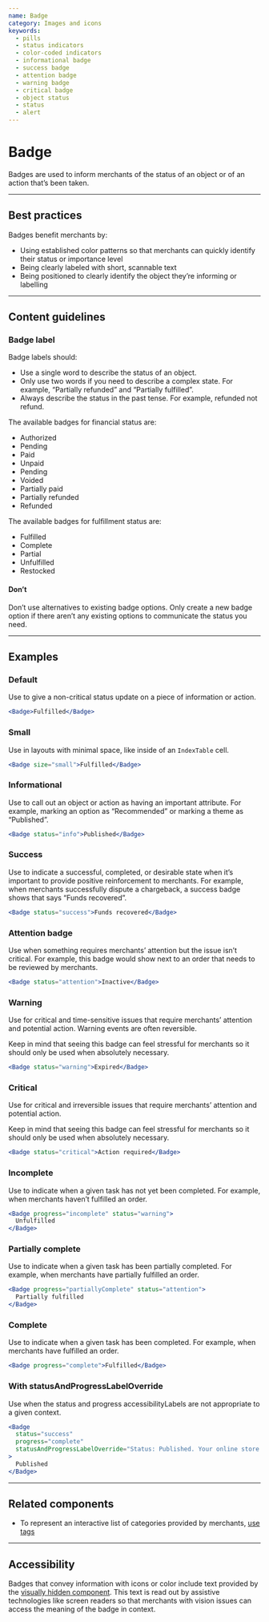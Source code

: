 ```yaml
---
name: Badge
category: Images and icons
keywords:
  - pills
  - status indicators
  - color-coded indicators
  - informational badge
  - success badge
  - attention badge
  - warning badge
  - critical badge
  - object status
  - status
  - alert
---
```


# Badge

Badges are used to inform merchants of the status of an object or of an action that’s been taken.

---

## Best practices

Badges benefit merchants by:

- Using established color patterns so that merchants can quickly identify their status or importance level
- Being clearly labeled with short, scannable text
- Being positioned to clearly identify the object they’re informing or labelling

---

## Content guidelines

### Badge label

Badge labels should:

- Use a single word to describe the status of an object.
- Only use two words if you need to describe a complex state. For example, “Partially refunded” and “Partially fulfilled”.
- Always describe the status in the past tense. For example, refunded not refund.

The available badges for financial status are:

- Authorized
- Pending
- Paid
- Unpaid
- Pending
- Voided
- Partially paid
- Partially refunded
- Refunded

The available badges for fulfillment status are:

- Fulfilled
- Complete
- Partial
- Unfulfilled
- Restocked

<!-- usagelist -->

#### Don’t

Don’t use alternatives to existing badge options. Only create a new badge option if there aren’t any existing options to communicate the status you need.

<!-- end -->

---

## Examples

### Default

Use to give a non-critical status update on a piece of information or action.

```jsx
<Badge>Fulfilled</Badge>
```

### Small

Use in layouts with minimal space, like inside of an `IndexTable` cell.

```jsx
<Badge size="small">Fulfilled</Badge>
```

### Informational

Use to call out an object or action as having an important attribute. For example, marking an option as “Recommended” or marking a theme as “Published”.

```jsx
<Badge status="info">Published</Badge>
```

### Success

Use to indicate a successful, completed, or desirable state when it’s important to provide positive reinforcement to merchants. For example, when merchants successfully dispute a chargeback, a success badge shows that says “Funds recovered”.

```jsx
<Badge status="success">Funds recovered</Badge>
```

### Attention badge

Use when something requires merchants’ attention but the issue isn’t critical. For example, this badge would show next to an order that needs to be reviewed by merchants.

```jsx
<Badge status="attention">Inactive</Badge>
```

### Warning

Use for critical and time-sensitive issues that require merchants’ attention and potential action. Warning events are often reversible.

Keep in mind that seeing this badge can feel stressful for merchants so it should only be used when absolutely necessary.

```jsx
<Badge status="warning">Expired</Badge>
```

### Critical

Use for critical and irreversible issues that require merchants’ attention and potential action.

Keep in mind that seeing this badge can feel stressful for merchants so it should only be used when absolutely necessary.

```jsx
<Badge status="critical">Action required</Badge>
```

### Incomplete

Use to indicate when a given task has not yet been completed. For example, when merchants haven’t fulfilled an order.

```jsx
<Badge progress="incomplete" status="warning">
  Unfulfilled
</Badge>
```

### Partially complete

Use to indicate when a given task has been partially completed. For example, when merchants have partially fulfilled an order.

```jsx
<Badge progress="partiallyComplete" status="attention">
  Partially fulfilled
</Badge>
```

### Complete

Use to indicate when a given task has been completed. For example, when merchants have fulfilled an order.

```jsx
<Badge progress="complete">Fulfilled</Badge>
```

### With statusAndProgressLabelOverride

Use when the status and progress accessibilityLabels are not appropriate to a given context.

```jsx
<Badge
  status="success"
  progress="complete"
  statusAndProgressLabelOverride="Status: Published. Your online store is visible."
>
  Published
</Badge>
```

---

## Related components

- To represent an interactive list of categories provided by merchants, [use tags](https://polaris.shopify.com/components/tag)

---

## Accessibility

Badges that convey information with icons or color include text provided by the [visually hidden component](https://polaris.shopify.com/components/visually-hidden#navigation). This text is read out by assistive technologies like screen readers so that merchants with vision issues can access the meaning of the badge in context.
